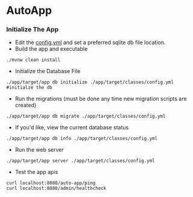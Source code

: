 # AutoApp

### Initialize The App

- Edit the [config.yml](./app/src/main/resources/config.yml) and set a preferred sqlite db file location.
- Build the app and executable
```
./mvnw clean install
```
- Initialize the Database File
```
./app/target/app db initialize ./app/target/classes/config.yml #initialze the db
```
- Run the migrations (must be done any time new migration scripts are created)
```
./app/target/app db migrate ./app/target/classes/config.yml
```
- If you'd like, view the current database status
```
./app/target/app db info ./app/target/classes/config.yml
```
- Run the web server
```
./app/target/app server ./app/target/classes/config.yml
```
- Test the app apis
```
curl localhost:8080/auto-app/ping
curl localhost:8080/admin/healthcheck
```
